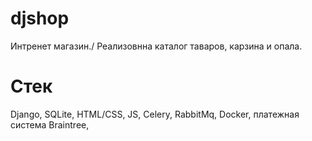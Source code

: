 # djshop
Интренет магазин./
Реализовнна каталог таваров, карзина и опала.
# Стек
Django, SQLite, HTML/CSS, JS, Celery, RabbitMq, Docker, платежная система Braintree,
